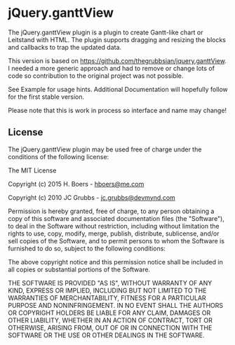 jQuery.ganttView
================

The jQuery.ganttView plugin is a plugin to create Gantt-like chart or
Leitstand with HTML. The plugin supports dragging and resizing the blocks
and callbacks to trap the updated data.

This version is based on https://github.com/thegrubbsian/jquery.ganttView.
I needed a more generic approach and had to remove or change lots of code so
contribution to the original project was not possible.

See Example for usage hints. Additional Documentation will hopefully follow
for the first stable version.

Please note that this is work in process so interface and name may change!

License
-------
The jQuery.ganttView plugin may be used free of charge under the conditions
of the following license:

The MIT License

Copyright (c) 2015 H. Boers - hboers@me.com

Copyright (c) 2010 JC Grubbs - jc.grubbs@devmynd.com

Permission is hereby granted, free of charge, to any person obtaining a copy
of this software and associated documentation files (the "Software"), to deal
in the Software without restriction, including without limitation the rights
to use, copy, modify, merge, publish, distribute, sublicense, and/or sell
copies of the Software, and to permit persons to whom the Software is
furnished to do so, subject to the following conditions:

The above copyright notice and this permission notice shall be included in
all copies or substantial portions of the Software.

THE SOFTWARE IS PROVIDED "AS IS", WITHOUT WARRANTY OF ANY KIND, EXPRESS OR
IMPLIED, INCLUDING BUT NOT LIMITED TO THE WARRANTIES OF MERCHANTABILITY,
FITNESS FOR A PARTICULAR PURPOSE AND NONINFRINGEMENT. IN NO EVENT SHALL THE
AUTHORS OR COPYRIGHT HOLDERS BE LIABLE FOR ANY CLAIM, DAMAGES OR OTHER
LIABILITY, WHETHER IN AN ACTION OF CONTRACT, TORT OR OTHERWISE, ARISING FROM,
OUT OF OR IN CONNECTION WITH THE SOFTWARE OR THE USE OR OTHER DEALINGS IN
THE SOFTWARE.
